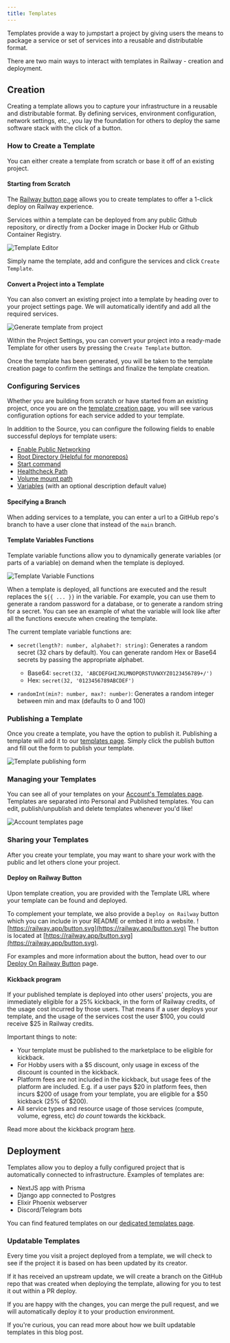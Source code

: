 ```yaml
---
title: Templates
---
```


Templates provide a way to jumpstart a project by giving users the means to package a service or set of services into a reusable and distributable format.

There are two main ways to interact with templates in Railway - creation and deployment.

## Creation

Creating a template allows you to capture your infrastructure in a reusable and distributable format.  By defining services, environment configuration, network settings, etc., you lay the foundation for others to deploy the same software stack with the click of a button.

### How to Create a Template

You can either create a template from scratch or base it off of an existing project.

#### Starting from Scratch

The [Railway button page](https://railway.app/button) allows you to create templates to offer a 1-click deploy on Railway experience.

Services within a template can be deployed from any public Github repository, or directly from a Docker image in Docker Hub or Github Container Registry.

<Image src="https://res.cloudinary.com/railway/image/upload/v1656470421/docs/template-editor_khw8n6.png"
alt="Template Editor"
layout="intrinsic"
width={1218} height={1120} quality={80} />

Simply name the template, add and configure the services and click `Create Template`.

#### Convert a Project into a Template

You can also convert an existing project into a template by heading over to your project settings page. We will automatically identify and add all the required services.

<Image
src="https://res.cloudinary.com/railway/image/upload/v1680277820/CleanShot_2023-03-31_at_19.47.55_2x_yvr9hb.png"
alt="Generate template from project"
layout="intrinsic"
width={1599}
height={899}
quality={80}
/>

Within the Project Settings, you can convert your project into a ready-made Template for other users by pressing the `Create Template` button.

Once the template has been generated, you will be taken to the template creation page to confirm the settings and finalize the template creation.

### Configuring Services

Whether you are building from scratch or have started from an existing project, once you are on the [template creation page](https://railway.app/button), you will see various configuration options for each service added to your template.

In addition to the Source, you can configure the following fields to enable successful deploys for template users:

- [Enable Public Networking](/deploy/exposing-your-app)
- [Root Directory (Helpful for monorepos)](/deploy/monorepo)
- [Start command](/deploy/deployments#start-command)
- [Healthcheck Path](/deploy/healthchecks)
- [Volume mount path](/reference/volumes)
- [Variables](/develop/variables) (with an optional description default value)

#### Specifying a Branch

When adding services to a template, you can enter a url to a GitHub repo's branch to have a user clone that instead of the `main` branch.

#### Template Variables Functions

Template variable functions allow you to dynamically generate variables (or parts of a variable) on demand when the template is deployed.

<Image src="https://res.cloudinary.com/railway/image/upload/v1690581532/docs/screenshot-2023-07-28-15.31.42_tjgp1e.png"
alt="Template Variable Functions"
layout="intrinsic"
width={624} height={497} quality={100} />

When a template is deployed, all functions are executed and the result replaces the `${{ ... }}` in the variable. For example, you can use them to generate a random password for a database, or to generate a random string for a secret. You can see an example of what the variable will look like after all the functions execute when creating the template.

The current template variable functions are:

- `secret(length?: number, alphabet?: string)`: Generates a random secret (32 chars by default).  You can generate random Hex or Base64 secrets by passing the appropriate alphabet.
    
    - Base64: `secret(32, 'ABCDEFGHIJKLMNOPQRSTUVWXYZ0123456789+/')`
    - Hex: `secret(32, '0123456789ABCDEF')`

- `randomInt(min?: number, max?: number)`: Generates a random integer between min and max (defaults to 0 and 100)

### Publishing a Template

Once you create a template, you have the option to publish it. Publishing a template will add it to our [templates page](https://railway.app/templates). Simply click the publish button and fill out the form to publish your template.

<Image src="https://res.cloudinary.com/railway/image/upload/v1680281251/CleanShot_2023-03-31_at_20.46.28_2x_tjjpna.png"
  alt="Template publishing form"
  layout="intrinsic"
  width={1514}
  height={2490}
  quality={80}
/>

### Managing your Templates

You can see all of your templates on your [Account's Templates page](https://railway.app/account/templates). Templates are separated into Personal and Published templates. You can edit, publish/unpublish and delete templates whenever you'd like!

<Image src="https://res.cloudinary.com/railway/image/upload/v1680281548/CleanShot_2023-03-31_at_20.51.43_2x_j8a83x.png"
 alt="Account templates page"
 layout="intrinsic"
 height={3080}
 width={3100}
 quality={80}
/>

### Sharing your Templates

After you create your template, you may want to share your work with the public and let others clone your project.

#### Deploy on Railway Button

Upon template creation, you are provided with the Template URL where your template can be found and deployed.  

To complement your template, we also provide a `Deploy on Railway` button which you can include in your README or embed it into a website.
![https://railway.app/button.svg](https://railway.app/button.svg)
The button is located at [https://railway.app/button.svg](https://railway.app/button.svg).

For examples and more information about the button, head over to our [Deploy On Railway Button](/deploy/deploy-on-railway-button) page.

#### Kickback program

If your published template is deployed into other users' projects, you are immediately eligible for a 25% kickback, in the form of Railway credits, of the usage cost incurred by those users.  That means if a user deploys your template, and the usage of the services cost the user $100, you could receive $25 in Railway credits.

Important things to note:
- Your template must be published to the marketplace to be eligible for kickback.
- For Hobby users with a $5 discount, only usage in excess of the discount is counted in the kickback.
- Platform fees are not included in the kickback, but usage fees of the platform are included. E.g. if a user pays $20 in platform fees, then incurs $200 of usage from your template, you are eligible for a $50 kickback (25% of $200).
- All service types and resource usage of those services (compute, volume, egress, etc) *do count* towards the kickback.

Read more about the kickback program [here](https://railway.app/open-source-kickback).

## Deployment

Templates allow you to deploy a fully configured project that is automatically
connected to infrastructure. Examples of templates are:

- NextJS app with Prisma
- Django app connected to Postgres
- Elixir Phoenix webserver
- Discord/Telegram bots

You can find featured templates on our
[dedicated templates page](https://railway.app/templates).

### Updatable Templates

Every time you visit a project deployed from a template, we will check to see if the project it is based on has been updated by its creator.

If it has received an upstream update, we will create a branch on the GitHub repo that was created when deploying the template, allowing for you to test it out within a PR deploy.

If you are happy with the changes, you can merge the pull request, and we will automatically deploy it to your production environment.

<Banner variant="info">
If you're curious, you can read more about how we built updatable templates in this <Link href="https://blog.railway.app/p/updatable-starters">blog post</Link>.
</Banner>
